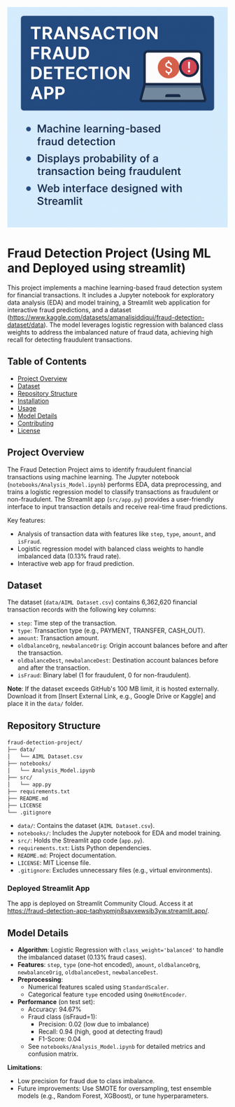 ![Fraud Detection App](https://github.com/Kurra-Srinivas/Fraud-Detection-app/blob/main/Fraud%20Detection%20App%20image.png)
# Fraud Detection Project (Using ML and Deployed using streamlit)

This project implements a machine learning-based fraud detection system for financial transactions. It includes a Jupyter notebook for exploratory data analysis (EDA) and model training, a Streamlit web application for interactive fraud predictions, and a dataset (https://www.kaggle.com/datasets/amanalisiddiqui/fraud-detection-dataset/data). The model leverages logistic regression with balanced class weights to address the imbalanced nature of fraud data, achieving high recall for detecting fraudulent transactions.

## Table of Contents
- [Project Overview](#project-overview)
- [Dataset](#dataset)
- [Repository Structure](#repository-structure)
- [Installation](#installation)
- [Usage](#usage)
- [Model Details](#model-details)
- [Contributing](#contributing)
- [License](#license)

## Project Overview
The Fraud Detection Project aims to identify fraudulent financial transactions using machine learning. The Jupyter notebook (`notebooks/Analysis_Model.ipynb`) performs EDA, data preprocessing, and trains a logistic regression model to classify transactions as fraudulent or non-fraudulent. The Streamlit app (`src/app.py`) provides a user-friendly interface to input transaction details and receive real-time fraud predictions.

Key features:
- Analysis of transaction data with features like `step`, `type`, `amount`, and `isFraud`.
- Logistic regression model with balanced class weights to handle imbalanced data (0.13% fraud rate).
- Interactive web app for fraud prediction.

## Dataset
The dataset (`data/AIML Dataset.csv`) contains 6,362,620 financial transaction records with the following key columns:
- `step`: Time step of the transaction.
- `type`: Transaction type (e.g., PAYMENT, TRANSFER, CASH_OUT).
- `amount`: Transaction amount.
- `oldbalanceOrg`, `newbalanceOrig`: Origin account balances before and after the transaction.
- `oldbalanceDest`, `newbalanceDest`: Destination account balances before and after the transaction.
- `isFraud`: Binary label (1 for fraudulent, 0 for non-fraudulent).

**Note**: If the dataset exceeds GitHub's 100 MB limit, it is hosted externally. Download it from [Insert External Link, e.g., Google Drive or Kaggle] and place it in the `data/` folder.

## Repository Structure
```
fraud-detection-project/
├── data/
│   └── AIML Dataset.csv
├── notebooks/
│   └── Analysis_Model.ipynb
├── src/
│   └── app.py
├── requirements.txt
├── README.md
├── LICENSE
└── .gitignore
```

- `data/`: Contains the dataset (`AIML Dataset.csv`).
- `notebooks/`: Includes the Jupyter notebook for EDA and model training.
- `src/`: Holds the Streamlit app code (`app.py`).
- `requirements.txt`: Lists Python dependencies.
- `README.md`: Project documentation.
- `LICENSE`: MIT License file.
- `.gitignore`: Excludes unnecessary files (e.g., virtual environments).

### Deployed Streamlit App
The app is deployed on Streamlit Community Cloud. Access it at https://fraud-detection-app-taqhypmjn8savxewsib3yw.streamlit.app/.

## Model Details
- **Algorithm**: Logistic Regression with `class_weight='balanced'` to handle the imbalanced dataset (0.13% fraud cases).
- **Features**: `step`, `type` (one-hot encoded), `amount`, `oldbalanceOrg`, `newbalanceOrig`, `oldbalanceDest`, `newbalanceDest`.
- **Preprocessing**:
  - Numerical features scaled using `StandardScaler`.
  - Categorical feature `type` encoded using `OneHotEncoder`.
- **Performance** (on test set):
  - Accuracy: 94.67%
  - Fraud class (isFraud=1):
    - Precision: 0.02 (low due to imbalance)
    - Recall: 0.94 (high, good at detecting fraud)
    - F1-Score: 0.04
  - See `notebooks/Analysis_Model.ipynb` for detailed metrics and confusion matrix.

**Limitations**:
- Low precision for fraud due to class imbalance.
- Future improvements: Use SMOTE for oversampling, test ensemble models (e.g., Random Forest, XGBoost), or tune hyperparameters.


